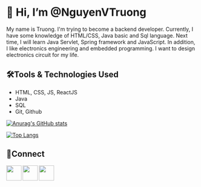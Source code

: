 # 👋 Hi, I’m @NguyenVTruong
My name is Truong. I'm trying to become a backend developer. Currently, I have some knowledge of HTML/CSS, Java basic and Sql language. Next time, I will learn Java Servlet, Spring framework and JavaScript. In addition, I like electronics engineering and embedded programming. I want to design electronics circuit for my life. 
## 🛠️Tools & Technologies Used
- HTML, CSS, JS, ReactJS
- Java
- SQL
- Git, Github

[![Anurag's GitHub stats](https://github-readme-stats.vercel.app/api?username=NguyenVTruong)](https://github.com/anuraghazra/github-readme-stats)

[![Top Langs](https://github-readme-stats.vercel.app/api/top-langs/?username=NguyenVTruong&layout=compact)](https://github.com/anuraghazra/github-readme-stats)
## 🔗Connect

<a href= "https://www.linkedin.com/in/truong-nguyen-609831163/"><img align="left" src="https://www.flaticon.com/svg/vstatic/svg/174/174857.svg?token=exp=1616487920~hmac=7eeb9073a011e0d583f7dbae9a00e057" width= "40;"></img></a>

<a href= "https://fb.com/truongfb.nv"><img align="left" src="https://img.icons8.com/cute-clipart/344/facebook-new.png" width= "40;"></img></a>

<a href= "https://join.skype.com/invite/xWdvVLh1cSWl"><img align="left" src="https://img.icons8.com/cute-clipart/344/skype.png" width= "40;"></img></a>


